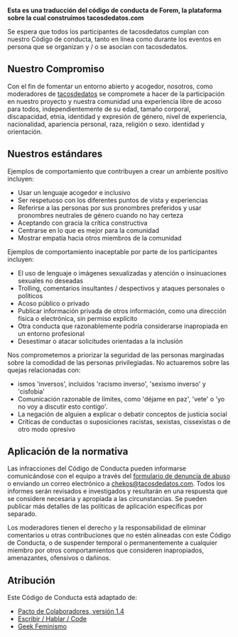 **Esta es una traducción del código de conducta de Forem, la plataforma sobre la cual construimos tacosdedatos.com**

Se espera que todos los participantes de tacosdedatos cumplan con nuestro Código de conducta, tanto en línea como durante los eventos en persona que se organizan y / o se asocian con tacosdedatos.

## Nuestro Compromiso

Con el fin de fomentar un entorno abierto y acogedor, nosotros, como moderadores de [tacosdedatos](https://www.tacosdedatos.com) se compromete a hacer de la participación en nuestro proyecto y nuestra comunidad una experiencia libre de acoso para todos, independientemente de su edad, tamaño corporal, discapacidad, etnia, identidad y expresión de género, nivel de experiencia, nacionalidad, apariencia personal, raza, religión o sexo. identidad y orientación.

## Nuestros estándares

Ejemplos de comportamiento que contribuyen a crear un ambiente positivo incluyen:

* Usar un lenguaje acogedor e inclusivo
* Ser respetuoso con los diferentes puntos de vista y experiencias
* Referirse a las personas por sus pronombres preferidos y usar pronombres neutrales de género cuando no hay certeza
* Aceptando con gracia la crítica constructiva
* Centrarse en lo que es mejor para la comunidad
* Mostrar empatía hacia otros miembros de la comunidad

Ejemplos de comportamiento inaceptable por parte de los participantes incluyen:

* El uso de lenguaje o imágenes sexualizadas y atención o insinuaciones sexuales no deseadas
* Trolling, comentarios insultantes / despectivos y ataques personales o políticos
* Acoso público o privado
* Publicar información privada de otros información, como una dirección física o electrónica, sin permiso explícito
* Otra conducta que razonablemente podría considerarse inapropiada en un entorno profesional
* Desestimar o atacar solicitudes orientadas a la inclusión

Nos comprometemos a priorizar la seguridad de las personas marginadas sobre la comodidad de las personas privilegiadas. No actuaremos sobre las quejas relacionadas con:

* ismos 'inversos', incluidos 'racismo inverso', 'sexismo inverso' y 'cisfobia'
* Comunicación razonable de límites, como 'déjame en paz', 'vete' o 'yo no voy a discutir esto contigo'.
* La negación de alguien a explicar o debatir conceptos de justicia social
* Críticas de conductas o suposiciones racistas, sexistas, cissexistas o de otro modo opresivo


## Aplicación de la normativa

Las infracciones del Código de Conducta pueden informarse comunicándose con el equipo a través del [formulario de denuncia de abuso](https://www.tacosdedatos.com/report-abuse) o enviando un correo electrónico a [chekos@tacosdedatos.com](mailto:chekos@tacosdedatos.com). Todos los informes serán revisados ​​e investigados y resultarán en una respuesta que se considere necesaria y apropiada a las circunstancias. Se pueden publicar más detalles de las políticas de aplicación específicas por separado.

Los moderadores tienen el derecho y la responsabilidad de eliminar comentarios u otras contribuciones que no estén alineadas con este Código de Conducta, o de suspender temporal o permanentemente a cualquier miembro por otros comportamientos que consideren inapropiados, amenazantes, ofensivos o dañinos.

## Atribución

Este Código de Conducta está adaptado de:

* [Pacto de Colaboradores, versión 1.4](http://contributor-covenant.org/version/1/4)
* [Escribir / Hablar / Code](http://www.writespeakcode.com/code-of-conduct.html)
* [Geek Feminismo](https://geekfeminism.org/about/code-of-conduct)
